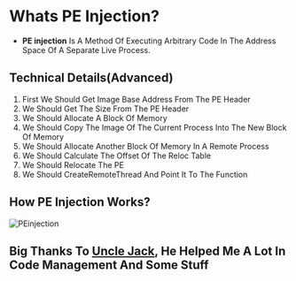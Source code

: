 # Whats  PE Injection?
- **PE injection** Is A Method Of Executing Arbitrary Code In The Address Space Of A Separate Live Process.
## Technical Details(Advanced)
1) First We Should Get Image Base Address From The PE Header
2) We Should Get The Size From The PE Header
3) We Should Allocate A Block Of Memory
4) We Should Copy The Image Of The Current Process Into The New Block Of Memory
5) We Should Allocate Another Block Of Memory In A Remote Process
6) We Should Calculate The Offset Of The Reloc Table
7) We Should Relocate The PE
8) We Should CreateRemoteThread And Point It To The Function
## How PE Injection Works?
![PEinjection](https://user-images.githubusercontent.com/107004485/184161972-3116df4b-2a48-4cc4-ae4c-c63c73599531.gif)
## Big Thanks To [Uncle Jack](https://github.com/UncleJ4ck), He Helped Me A Lot In Code Management And Some Stuff

